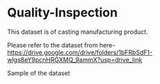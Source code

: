 # Quality-Inspection
This dataset is of casting manufacturing product.

Please refer to the dataset from here- https://drive.google.com/drive/folders/1bFRbSdF1-wlgs8eY9pcnHRGXMQ_9ammX?usp=drive_link

Sample of the dataset
